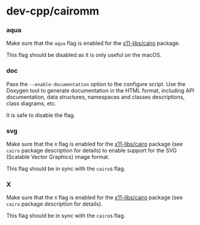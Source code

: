 # dev-cpp/cairomm

### aqua
Make sure that the `aqua` flag is enabled for the [x11-libs/cairo](../x11-libs/cairo.md) package.

This flag should be disabled as it is only useful on the macOS.

### doc
Pass the `--enable-documentation` option to the configure script. Use the Doxygen tool to generate documentation in the HTML format, including API documentation, data structures, namespaces and classes descriptions, class diagrams, etc.

It is safe to disable the flag.

### svg
Make sure that the `X` flag is enabled for the [x11-libs/cairo](../x11-libs/cairo.md) package (see `cairo` package description for details) to enable support for the SVG (Scalable Vector Graphics) image format.

This flag should be in sync with the `cairo`s flag.

### X
Make sure that the `X` flag is enabled for the [x11-libs/cairo](../x11-libs/cairo.md) package (see `cairo` package description for details).

This flag should be in sync with the `cairo`s flag.
